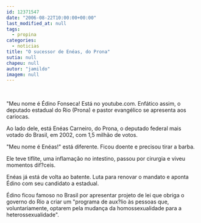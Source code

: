 ```yaml
---
id: 12371547
date: "2006-08-22T10:00:00+00:00"
last_modified_at: null
tags:
  - propina
categories:
  - noticias
title: "O sucessor de Enéas, do Prona"
sutia: null
chapeu: null
autor: "jamildo"
imagem: null
---
```

<p>&nbsp;</p>
<p>"Meu nome &eacute; &Eacute;dino Fonseca! Est&aacute; no youtube.com. Enf&aacute;tico assim, o deputado estadual do Rio (Prona) e pastor evang&eacute;lico se apresenta aos cariocas.</p>
<p>Ao lado dele, est&aacute; En&eacute;as Carneiro, do Prona, o deputado federal mais votado do Brasil, em 2002, com 1,5 milh&atilde;o de votos.</p>
<p>"Meu nome &eacute; En&eacute;as!" est&aacute; diferente. Ficou doente e precisou tirar a barba.</p>
<p>Ele teve tiflite, uma inflama&ccedil;&atilde;o no intestino, passou por cirurgia e viveu momentos dif?ceis.</p>
<p>En&eacute;as j&aacute; est&aacute; de volta ao batente. Luta para renovar o mandato e aponta &Eacute;dino com seu candidato a estadual.</p>
<p>&Eacute;dino ficou famoso no Brasil por apresentar projeto de lei que obriga o governo do Rio a criar um "programa de aux?lio &agrave;s pessoas que, voluntariamente, optarem pela mudan&ccedil;a da homossexualidade para a heterossexualidade".</p>
<p>&nbsp;</p>
<p>&nbsp;</p>
